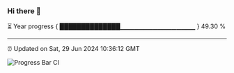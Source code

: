 ### Hi there 👋

⏳ Year progress { ██████████████▁▁▁▁▁▁▁▁▁▁▁▁▁▁▁▁ } 49.30 %

---

⏰ Updated on Sat, 29 Jun 2024 10:36:12 GMT

![Progress Bar CI](https://github.com/IshwaranRudhara/GIT-ACTION/workflows/Progress%20Bar%20CI/badge.svg)
